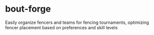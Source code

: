 # bout-forge
 Easily organize fencers and teams for fencing tournaments, optimizing fencer placement based on preferences and skill levels
